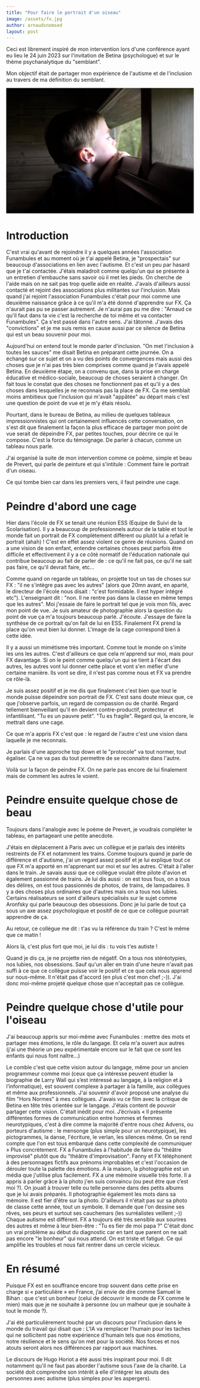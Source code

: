 ```yaml
---
title: "Pour faire le portrait d'un oiseau"
image: /assets/fx.jpg
author: arnaudsnomsed
layout: post
---
```


Ceci est librement inspiré de mon intervention lors d'une conférence
ayant eu lieu le 24 juin 2023 sur l'invitation de Betina (psychologue)
et sur le thème psychanalytique du "semblant".

Mon objectif était de partager mon expérience de l'autisme et de
l'inclusion au travers de ma définition du semblant.

![](/assets/fx.jpg)

<!-- more -->

# Introduction

C'est vrai qu'avant de rejoindre il y a quelques années l'association
Funambules et au moment où je t'ai appelé Betina, je "prospectais" sur
beaucoup d'associations en lien avec l'autisme. Et c'est un peu par
hasard que je t'ai contactée. J'étais maladroit comme quelqu'un qui se
présente à un entretien d'embauche sans savoir où il met les pieds. On
cherche de l'aide mais on ne sait pas trop quelle aide en
réalité. J'avais d'ailleurs aussi contacté et rejoint des associations
plus militantes sur l'inclusion. Mais quand j'ai rejoint l'association
Funambules c'était pour moi comme une deuxième naissance grâce à ce
qu'il m'a été donné d'apprendre sur FX. Ça n'aurait pas pu se passer
autrement. Je n'aurai pas pu me dire : "Arnaud ce qu'il faut dans ta
vie c'est la recherche de toi même et va contacter Funambules". Ça
s'est passé dans l'autre sens. J'ai tâtonné. J'avais des "convictions"
et je me suis remis en cause aussi par ce silence de Betina qui est un
beau souvenir pour moi.

Aujourd'hui on entend tout le monde parler d'inclusion. "On met
l'inclusion à toutes les sauces" me disait Betina en préparant cette
journée. On a échangé sur ce sujet et on a vu des points de
convergences mais aussi des choses que je n'ai pas très bien comprises
comme quand je t'avais appelé Betina. En deuxième étape, on a convenu
que, dans la prise en charge éducative et médico-sociale, beaucoup de
choses seraient à changer. On fait tous le constat que des choses ne
fonctionnent pas et qu'il y a des choses dans lesquelles je ne
reconnais pas la place de FX. Ca me semblait moins ambitieux que
l'inclusion qui m'avait "appâtée" au départ mais c'est une question de
point de vue et je m'y étais résolu.

Pourtant, dans le bureau de Betina, au milieu de quelques tableaux
impressionnistes qui ont certainement influencés cette conversation,
on s'est dit que finalement la façon la plus efficace de partager mon
point de vue serait de dépeindre FX, par petites touches, pour décrire
ce qui le compose. C'est la force du témoignage. De parler à chacun,
comme un tableau nous parle.

J'ai organisé la suite de mon intervention comme ce poème, simple et
beau de Prevert, qui parle de peinture et qui s'intitule : Comment
faire le portrait d'un oiseau.

Ce qui tombe bien car dans les premiers vers, il faut peindre une
cage.

# Peindre d'abord une cage

Hier dans l'école de FX se tenait une réunion ESS (Equipe de Suivi de
la Scolarisation). Il y a beaucoup de professionnels autour de la
table et tout le monde fait un portrait de FX complètement différent
ou plutôt lui a refait le portrait (ahah) ! C'est en effet assez
violent ce genre de réunions. Quand on a une vision de son enfant,
entendre certaines choses peut parfois être difficile et effectivement
il y a ce côté normatif de l'éducation nationale qui contribue
beaucoup au fait de parler de : ce qu'il ne fait pas, ce qu'il ne sait pas
faire, ce qu'il devrait faire, etc...

Comme quand on regarde un tableau, on projette tout un tas de choses
sur FX : "il ne s'intègre pas avec les autres" (alors que 20mn avant,
en aparté, le directeur de l'école nous disait : "c'est formidable. Il
est hyper intégré etc"). L'enseignant dit : "non. Il ne rentre pas
dans la classe en même temps que les autres". Moi j'essaie de faire le
portrait tel que je vois mon fils, avec mon point de vue. Je suis
amateur de photographie alors la question du point de vue ça m'a
toujours beaucoup parlé. J'écoute. J'essaye de faire la synthèse de ce
portrait qu'on fait de lui en ESS. Finalement FX prend la place qu'on
veut bien lui donner. L'image de la cage correspond bien à cette idée.

Il y a aussi un mimétisme très important. Comme tout le monde on
s'imite les uns les autres. C'est d'ailleurs ce que cela m'apprend
sur moi, mais pour FX davantage. Si on le peint comme quelqu'un qui se
tient à l'écart des autres, les autres vont lui donner cette place et
vont s'en méfier d'une certaine manière. Ils vont se dire, il n'est
pas comme nous et FX va prendre ce rôle-là.

Je suis assez positif et je me dis que finalement c'est bien que tout
le monde puisse dépeindre son portrait de FX. C'est sans doute mieux
que, ce que j'observe parfois, un regard de compassion ou de
charité. Regard tellement bienveillant qu'il en devient
contre-productif, protecteur et infantilisant. "Tu es un pauvre
petit". "Tu es fragile". Regard qui, la encore, le mettrait dans une
cage.

Ce que m'a appris FX c'est que : le regard de l'autre c'est une vision
dans laquelle je me reconnais.

Je parlais d'une approche top down et le "protocole" va tout normer,
tout égaliser. Ça ne va pas du tout permettre de se reconnaitre dans
l'autre.

Voilà sur la façon de peindre FX. On ne parle pas encore de lui
finalement mais de comment les autres le voient.

 
# Peindre ensuite quelque chose de beau

Toujours dans l'analogie avec le poème de Prevert, je voudrais
compléter le tableau, en partageant une petite anecdote.

J'étais en déplacement à Paris avec un collègue et je parlais des
intérêts restreints de FX et notamment les trains. Comme toujours quand je
parle de différence et d'autisme, j'ai un regard assez positif et je
lui explique tout ce que FX m'a apporté en m'apprenant sur moi et sur
les autres. C'était à l'aller dans le train. Je savais aussi que ce
collègue voulait être pilote d'avion et également passionné de
trains. Je lui dis aussi : on est tous fous, on a tous des délires, on
est tous passionnés de photos, de trains, de lampadaires. Il y a des
choses plus ordinaires que d'autres mais on a tous nos
lubies. Certains réalisateurs se sont d'ailleurs spécialisés sur le
sujet comme Aronfsky qui parle beaucoup des obsessions. Donc je lui
parle de tout ça sous un axe assez psychologique et positif de ce que
ce collègue pourrait apprendre de ça.

Au retour, ce collègue me dit : t'as vu la référence du train ? C'est
le même que ce matin !

Alors là, c'est plus fort que moi, je lui dis : tu vois t'es autiste !

Quand je dis ça, je ne projette rien de négatif. On a tous nos
stéréotypies, nos lubies, nos obsessions. Sauf qu'un aller en train
d'une heure n'avait pas suffi à ce que ce collègue puisse voir le
positif et ce que cela nous apprend sur nous-même. Il n'était pas
d'accord (en plus c'est mon chef ;-)). J'ai donc moi-même projeté
quelque chose que n'acceptait pas ce collègue.
 
# Peindre quelque chose d'utile pour l'oiseau

J'ai beaucoup appris sur moi-même avec Funambules : mettre des mots et
partager mes émotions, le rôle du langage. Et cela m'a ouvert aux
autres (j'ai une théorie un peu expérimentale encore sur le fait que
ce sont les enfants qui nous font naître…)
 
Le comble c'est que cette vision autour du langage, même pour un
ancien programmeur comme moi (ceux que ça intéresse peuvent étudier la
biographie de Larry Wall qui s’est intéressé au langage, à la religion
et à l’informatique), est souvent complexe à partager à la famille,
aux collègues et même aux professionnels.  J'ai souvenir d'avoir
proposé une analyse du film "Hors Normes" à mes collègues. J'avais vu
ce film avec la critique de Betina en tête très orientée sur le
langage. J'étais content de pouvoir partager cette vision. C'était
inédit pour moi. J’écrivais « Il présente différentes formes de
communication entre hommes et femmes neurotypiques, c'est à dire comme
la majorité d'entre nous chez Advens, ou porteurs d'autisme : le
mensonge (plus simple pour un neurotypique), les pictogrammes, la
danse, l'écriture, le verlan, les silences même. On se rend compte que
l'on est tous embarqué dans cette complexité de communiquer » Plus
concrètement. FX a Funambules à l'habitude de faire du "théâtre
improvisé" plutôt que du "théâtre d'improvisation".  Fanny et FX
téléphonent à des personnages fictifs aux prénoms improbables et c'est
l'occasion de dérouler toute la palette des émotions.  A la maison, la
photographie est un média que j'utilise plus facilement. FX a une
mémoire visuelle très forte. Il a appris à parler grâce à la photo
j'en suis convaincu (ou peut être que c’est moi ?). On jouait à
trouver telle ou telle personne dans des petits albums que je lui
avais préparés. Il photographie également les mots dans sa mémoire. Il
est fier d'être sur la photo. D'ailleurs il n'était pas sur sa photo
de classe cette année, tout un symbole.  Il demande que l'on dessine
ses rêves, ses peurs et surtout ses cauchemars (les surréalistes
veillent ;-)) Chaque autisme est différent. FX a toujours été très
sensible aux sourires des autres et même à leur bien-être : "Tu es
fier de moi papa ?"  C'était donc un vrai problème au début du
diagnostic car en tant que parent on ne sait pas encore "le bonheur"
qui nous attend. On est triste et fatigué. Ce qui amplifie les
troubles et nous fait rentrer dans un cercle vicieux.
 
# En résumé

Puisque FX est en souffrance encore trop souvent dans cette prise en
charge si « particulière » en France, j’ai envie de dire comme Samuel
le Bihan : que c'est un bonheur (celui de découvrir le monde de FX
comme le mien) mais que je ne souhaite à personne (ou un malheur que
je souhaite à tout le monde ?).

J'ai été particulièrement touché par un discours pour l'inclusion dans
le monde du travail qui disait que : L'IA va remplacer l'humain pour
les taches qui ne sollicitent pas notre expérience d'humain tels que
nos émotions, notre résilience et le sens qu'on met pour la
société. Nos forces et nos atouts seront alors nos différences par
rapport aux machines.

Le discours de Hugo Horiot a été aussi très inspirant pour moi. Il dit
notamment qu'il ne faut pas aborder l'autisme sous l'axe de la
charité. La société doit comprendre son intérêt à elle d'intégrer les
atouts des personnes avec autisme (plus simples pour les aspergers).
